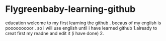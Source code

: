 # Flygreenbaby-learning-github
education
welcome to my first learning the github . becaus of my english is pooooooooor . so i will use english until i have learned github
1.already to creat first my readne and edit it (i have done)
2.
